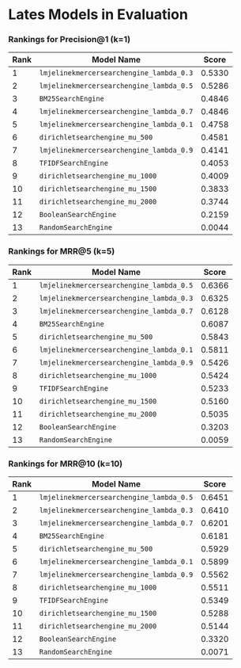 # Lates Models in Evaluation

### Rankings for Precision@1 (k=1)

| Rank | Model Name                               | Score  |
| ---- | ---------------------------------------- | ------ |
| 1    | `lmjelinekmercersearchengine_lambda_0.3` | 0.5330 |
| 2    | `lmjelinekmercersearchengine_lambda_0.5` | 0.5286 |
| 3    | `BM25SearchEngine`                       | 0.4846 |
| 4    | `lmjelinekmercersearchengine_lambda_0.7` | 0.4846 |
| 5    | `lmjelinekmercersearchengine_lambda_0.1` | 0.4758 |
| 6    | `dirichletsearchengine_mu_500`           | 0.4581 |
| 7    | `lmjelinekmercersearchengine_lambda_0.9` | 0.4141 |
| 8    | `TFIDFSearchEngine`                      | 0.4053 |
| 9    | `dirichletsearchengine_mu_1000`          | 0.4009 |
| 10   | `dirichletsearchengine_mu_1500`          | 0.3833 |
| 11   | `dirichletsearchengine_mu_2000`          | 0.3744 |
| 12   | `BooleanSearchEngine`                    | 0.2159 |
| 13   | `RandomSearchEngine`                     | 0.0044 |

### Rankings for MRR@5 (k=5)

| Rank | Model Name                               | Score  |
| ---- | ---------------------------------------- | ------ |
| 1    | `lmjelinekmercersearchengine_lambda_0.5` | 0.6366 |
| 2    | `lmjelinekmercersearchengine_lambda_0.3` | 0.6325 |
| 3    | `lmjelinekmercersearchengine_lambda_0.7` | 0.6128 |
| 4    | `BM25SearchEngine`                       | 0.6087 |
| 5    | `dirichletsearchengine_mu_500`           | 0.5843 |
| 6    | `lmjelinekmercersearchengine_lambda_0.1` | 0.5811 |
| 7    | `lmjelinekmercersearchengine_lambda_0.9` | 0.5426 |
| 8    | `dirichletsearchengine_mu_1000`          | 0.5424 |
| 9    | `TFIDFSearchEngine`                      | 0.5233 |
| 10   | `dirichletsearchengine_mu_1500`          | 0.5160 |
| 11   | `dirichletsearchengine_mu_2000`          | 0.5035 |
| 12   | `BooleanSearchEngine`                    | 0.3203 |
| 13   | `RandomSearchEngine`                     | 0.0059 |

### Rankings for MRR@10 (k=10)

| Rank | Model Name                               | Score  |
| ---- | ---------------------------------------- | ------ |
| 1    | `lmjelinekmercersearchengine_lambda_0.5` | 0.6451 |
| 2    | `lmjelinekmercersearchengine_lambda_0.3` | 0.6410 |
| 3    | `lmjelinekmercersearchengine_lambda_0.7` | 0.6201 |
| 4    | `BM25SearchEngine`                       | 0.6181 |
| 5    | `dirichletsearchengine_mu_500`           | 0.5929 |
| 6    | `lmjelinekmercersearchengine_lambda_0.1` | 0.5899 |
| 7    | `lmjelinekmercersearchengine_lambda_0.9` | 0.5562 |
| 8    | `dirichletsearchengine_mu_1000`          | 0.5511 |
| 9    | `TFIDFSearchEngine`                      | 0.5349 |
| 10   | `dirichletsearchengine_mu_1500`          | 0.5288 |
| 11   | `dirichletsearchengine_mu_2000`          | 0.5144 |
| 12   | `BooleanSearchEngine`                    | 0.3320 |
| 13   | `RandomSearchEngine`                     | 0.0071 |

